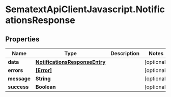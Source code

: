 # SematextApiClientJavascript.NotificationsResponse

## Properties

| Name        | Type                                                            | Description | Notes      |
| ----------- | --------------------------------------------------------------- | ----------- | ---------- |
| **data**    | [**NotificationsResponseEntry**](NotificationsResponseEntry.md) |             | [optional] |
| **errors**  | [**[Error]**](Error.md)                                         |             | [optional] |
| **message** | **String**                                                      |             | [optional] |
| **success** | **Boolean**                                                     |             | [optional] |
